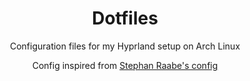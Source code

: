 <div align="center">
    <h1>Dotfiles</h1>
    <p>Configuration files for my Hyprland setup on Arch Linux</p>
    <p>Config inspired from <a href="https://gitlab.com/stephan-raabe/dotfiles">Stephan Raabe's config</a></p>
</div>
